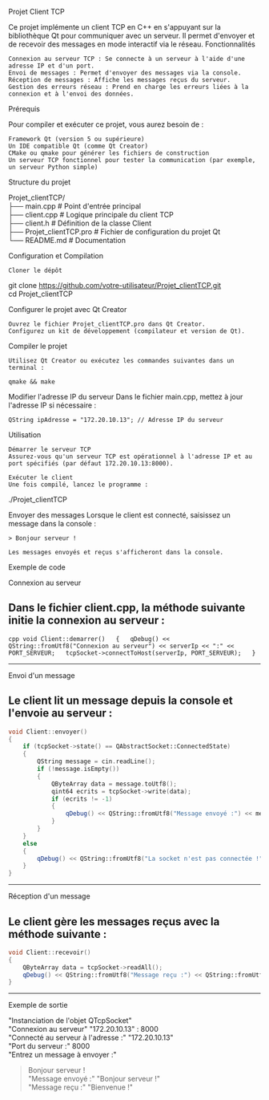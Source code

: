 Projet Client TCP

Ce projet implémente un client TCP en C++ en s'appuyant sur la bibliothèque Qt pour communiquer avec un serveur. Il permet d'envoyer et de recevoir des messages en mode interactif via le réseau.
Fonctionnalités

    Connexion au serveur TCP : Se connecte à un serveur à l'aide d'une adresse IP et d'un port.
    Envoi de messages : Permet d'envoyer des messages via la console.
    Réception de messages : Affiche les messages reçus du serveur.
    Gestion des erreurs réseau : Prend en charge les erreurs liées à la connexion et à l'envoi des données.

Prérequis

Pour compiler et exécuter ce projet, vous aurez besoin de :

    Framework Qt (version 5 ou supérieure)
    Un IDE compatible Qt (comme Qt Creator)
    CMake ou qmake pour générer les fichiers de construction
    Un serveur TCP fonctionnel pour tester la communication (par exemple, un serveur Python simple)

Structure du projet

Projet_clientTCP/  
├── main.cpp            # Point d'entrée principal  
├── client.cpp          # Logique principale du client TCP  
├── client.h            # Définition de la classe Client  
├── Projet_clientTCP.pro # Fichier de configuration du projet Qt  
└── README.md           # Documentation  

Configuration et Compilation

    Cloner le dépôt

git clone https://github.com/votre-utilisateur/Projet_clientTCP.git  
cd Projet_clientTCP  

Configurer le projet avec Qt Creator

    Ouvrez le fichier Projet_clientTCP.pro dans Qt Creator.
    Configurez un kit de développement (compilateur et version de Qt).

Compiler le projet

    Utilisez Qt Creator ou exécutez les commandes suivantes dans un terminal :

    qmake && make  

Modifier l'adresse IP du serveur
Dans le fichier main.cpp, mettez à jour l'adresse IP si nécessaire :

    QString ipAdresse = "172.20.10.13"; // Adresse IP du serveur  

Utilisation

    Démarrer le serveur TCP
    Assurez-vous qu'un serveur TCP est opérationnel à l'adresse IP et au port spécifiés (par défaut 172.20.10.13:8000).

    Exécuter le client
    Une fois compilé, lancez le programme :

./Projet_clientTCP  

Envoyer des messages
Lorsque le client est connecté, saisissez un message dans la console :

    > Bonjour serveur !  

    Les messages envoyés et reçus s'afficheront dans la console.

Exemple de code

Connexion au serveur

Dans le fichier client.cpp, la méthode suivante initie la connexion au serveur :
-----------------------------------------------------------------------------------------------------
``cpp
void Client::demarrer()  
{  
    qDebug() << QString::fromUtf8("Connexion au serveur") << serverIp << ":" << PORT_SERVEUR;  
    tcpSocket->connectToHost(serverIp, PORT_SERVEUR);  
}  
``

-----------------------------------------------------------------------------------------------------


Envoi d'un message

Le client lit un message depuis la console et l'envoie au serveur :
----------------------------------------------------------------------------------
```cpp
void Client::envoyer()  
{  
    if (tcpSocket->state() == QAbstractSocket::ConnectedState)  
    {  
        QString message = cin.readLine();  
        if (!message.isEmpty())  
        {  
            QByteArray data = message.toUtf8();  
            qint64 ecrits = tcpSocket->write(data);  
            if (ecrits != -1)  
            {  
                qDebug() << QString::fromUtf8("Message envoyé :") << message;  
            }  
        }  
    }  
    else  
    {  
        qDebug() << QString::fromUtf8("La socket n'est pas connectée !");  
    }  
}  
```
----------------------------------------------------------------------------------
Réception d'un message

Le client gère les messages reçus avec la méthode suivante :
----------------------------------------------------------------------------------
```cpp
void Client::recevoir()  
{  
    QByteArray data = tcpSocket->readAll();  
    qDebug() << QString::fromUtf8("Message reçu :") << QString::fromUtf8(data);  
}  
```
----------------------------------------------------------------------------------
Exemple de sortie

"Instanciation de l'objet QTcpSocket"  
"Connexion au serveur" "172.20.10.13" : 8000  
"Connecté au serveur à l'adresse :" "172.20.10.13"  
"Port du serveur :" 8000  
"Entrez un message à envoyer :"  
> Bonjour serveur !  
"Message envoyé :" "Bonjour serveur !"  
"Message reçu :" "Bienvenue !"  


